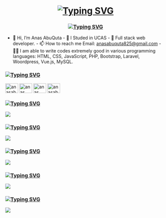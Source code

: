 <h1 align="center">
    <a href="https://github.com/AnasAbuQuta"><img
            src="https://readme-typing-svg.demolab.com?font=Fira+Code&weight=500&size=23&pause=1050&color=6772F7&center=true&vCenter=true&multiline=true&repeat=false&width=435&lines=Anas+Abu+Quta"
            alt="Typing SVG" /></a>
</h1>
<h3 align="center">
    <a href="https://github.com/AnasAbuQuta"><img
            src="https://readme-typing-svg.demolab.com?font=Fira+Code&weight=500&size=23&pause=1500&color=6772F7&center=true&vCenter=true&width=435&lines=Full+-+Stack+Web+Developer;Always+Learning+New+Things"
            alt="Typing SVG" /></a>
</h3>

- 👋 Hi, I’m Anas AbuQuta - 👀 I Studed in UCAS - 🌱 Full stack web developer. -
📫 How to reach me Email: anasabuquta825@gmail.com - 👨‍💻 I am able to write codes
extremely good in various programming languages: HTML, CSS, JavaScript, PHP,
Bootstrap, Laravel, Woordpress, Vue.js, MySQL.

<!-- https://github.com/AnasAbuQuta -->

<h3 align="left">
    <a href="https://github.com/AnasAbuQuta"><img
            src="https://readme-typing-svg.demolab.com?font=Fira+Code&pause=1000&color=6772F7&repeat=false&width=435&lines=Connect+with+me%3A"
            alt="Typing SVG" /></a>
</h3>
<p align="left">
    <a href="https://twitter.com/anasabuquta" target="blank"><img align="center"
            src="https://raw.githubusercontent.com/rahuldkjain/github-profile-readme-generator/master/src/images/icons/Social/twitter.svg"
            alt="anasabuquta" height="30" width="40" /></a>
    <a href="https://www.linkedin.com/in/anas-abu-quta-4a25b1241/" target="blank"><img align="center"
            src="https://raw.githubusercontent.com/rahuldkjain/github-profile-readme-generator/master/src/images/icons/Social/linked-in-alt.svg"
            alt="anas abu quta" height="30" width="40" /></a>
    <a href="https://www.facebook.com/anas.abuquta" target="blank"><img align="center"
            src="https://raw.githubusercontent.com/rahuldkjain/github-profile-readme-generator/master/src/images/icons/Social/facebook.svg"
            alt="anas abu quta" height="30" width="40" target="_blank" /></a>
    <a href="https://instagram.com/anasabuquta3" target="blank"><img align="center"
            src="https://raw.githubusercontent.com/rahuldkjain/github-profile-readme-generator/master/src/images/icons/Social/instagram.svg"
            alt="anasabuquta3" height="30" width="40" /></a>
</p>

<h3 align="left">
    <a href="https://github.com/AnasAbuQuta"><img
            src="https://readme-typing-svg.demolab.com?font=Fira+Code&pause=1000&repeat=false&color=6772F7&width=435&lines=Languages%3A"
            alt="Typing SVG" /></a>
</h3>

<p>
    <a href="https://skillicons.dev">
        <img src="https://skillicons.dev/icons?i=php,js,cs,html,css" />
    </a>
</p>

<h3 align="left">
    <a href="https://github.com/AnasAbuQuta"><img
            src="https://readme-typing-svg.demolab.com?font=Fira+Code&pause=1000&repeat=false&color=6772F7&width=435&lines=Frontend%3A"
            alt="Typing SVG" /></a>
</h3>

<p>
    <a href="https://skillicons.dev">
        <img src="https://skillicons.dev/icons?i=vuejs,bootstrap,wordpress,jquery" />
    </a>
</p>

<h3 align="left">
    <a href="https://github.com/AnasAbuQuta"><img
            src="https://readme-typing-svg.demolab.com?font=Fira+Code&pause=1000&repeat=false&color=6772F7&width=435&lines=Backend%3A"
            alt="Typing SVG" /></a>
</h3>

<p>
    <a href="https://skillicons.dev">
        <img src="https://skillicons.dev/icons?i=php,wordpress,laravel" />
    </a>
</p>

<h3 align="left">
    <a href="https://github.com/AnasAbuQuta"><img
            src="https://readme-typing-svg.demolab.com?font=Fira+Code&pause=1000&repeat=false&color=6772F7&width=435&lines=Database%3A"
            alt="Typing SVG" /></a>
</h3>

<p>
    <a href="https://skillicons.dev">
        <img src="https://skillicons.dev/icons?i=mysql" />
    </a>
</p>

<h3 align="left">
    <a href="https://github.com/AnasAbuQuta"><img
            src="https://readme-typing-svg.demolab.com?font=Fira+Code&pause=1000&repeat=false&color=6772F7&width=435&lines=Tools%3A"
            alt="Typing SVG" /></a>
</h3>

<p>
    <a href="https://skillicons.dev">
        <img src="https://skillicons.dev/icons?i=vscode,visualstudio,xd,git,github" />
    </a>
</p>

<!-- <p align="left">
    <a href="https://laravel.com/" target="_blank" rel="noreferrer"> <img
            src="https://raw.githubusercontent.com/devicons/devicon/master/icons/laravel/laravel-plain-wordmark.svg"
            alt="laravel" width="40" height="40" /> </a><a href="https://www.php.net" target="_blank" rel="noreferrer">
        <img src="https://raw.githubusercontent.com/devicons/devicon/master/icons/php/php-original.svg" alt="php"
            width="40" height="40" /> </a><a href="https://www.w3.org/html/" target="_blank" rel="noreferrer"> <img
            src="https://raw.githubusercontent.com/devicons/devicon/master/icons/html5/html5-original-wordmark.svg"
            alt="html5" width="40" height="40" /> </a>
    <a href="https://www.w3schools.com/css/" target="_blank" rel="noreferrer"> <img
            src="https://raw.githubusercontent.com/devicons/devicon/master/icons/css3/css3-original-wordmark.svg"
            alt="css3" width="40" height="40" /> </a><a href="https://www.w3schools.com/cs/" target="_blank"
        rel="noreferrer"> <img
            src="https://raw.githubusercontent.com/devicons/devicon/master/icons/csharp/csharp-original.svg"
            alt="csharp" width="40" height="40" /> </a>
    <a href="https://getbootstrap.com" target="_blank" rel="noreferrer"> <img
            src="https://raw.githubusercontent.com/devicons/devicon/master/icons/bootstrap/bootstrap-plain-wordmark.svg"
            alt="bootstrap" width="40" height="40" /> </a>
    <a href="https://developer.mozilla.org/en-US/docs/Web/JavaScript" target="_blank" rel="noreferrer"> <img
            src="https://raw.githubusercontent.com/devicons/devicon/master/icons/javascript/javascript-original.svg"
            alt="javascript" width="40" height="40" /> </a><a href="https://vuejs.org/" target="_blank"
        rel="noreferrer"> <img
            src="https://raw.githubusercontent.com/devicons/devicon/master/icons/vuejs/vuejs-original-wordmark.svg"
            alt="vuejs" width="40" height="40" /> </a> <a href="https://www.mysql.com/" target="_blank"
        rel="noreferrer">
        <img src="https://raw.githubusercontent.com/devicons/devicon/master/icons/mysql/mysql-original-wordmark.svg"
            alt="mysql" width="40" height="40" /> </a> <a href="https://www.adobe.com/products/xd.html" target="_blank"
        rel="noreferrer"> <img src="https://cdn.worldvectorlogo.com/logos/adobe-xd.svg" alt="xd" width="40"
            height="40" /> </a><a href="https://git-scm.com/" target="_blank" rel="noreferrer">
        <img src="https://www.vectorlogo.zone/logos/git-scm/git-scm-icon.svg" alt="git" width="40" height="40" /> </a>
</p> -->
